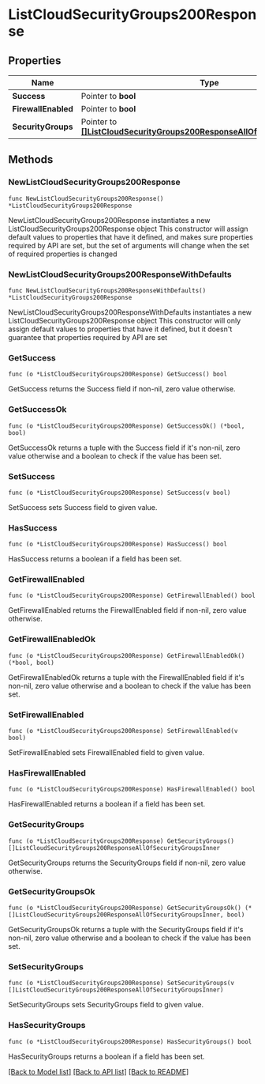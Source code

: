 # ListCloudSecurityGroups200Response

## Properties

Name | Type | Description | Notes
------------ | ------------- | ------------- | -------------
**Success** | Pointer to **bool** |  | [optional] 
**FirewallEnabled** | Pointer to **bool** |  | [optional] 
**SecurityGroups** | Pointer to [**[]ListCloudSecurityGroups200ResponseAllOfSecurityGroupsInner**](ListCloudSecurityGroups200ResponseAllOfSecurityGroupsInner.md) |  | [optional] 

## Methods

### NewListCloudSecurityGroups200Response

`func NewListCloudSecurityGroups200Response() *ListCloudSecurityGroups200Response`

NewListCloudSecurityGroups200Response instantiates a new ListCloudSecurityGroups200Response object
This constructor will assign default values to properties that have it defined,
and makes sure properties required by API are set, but the set of arguments
will change when the set of required properties is changed

### NewListCloudSecurityGroups200ResponseWithDefaults

`func NewListCloudSecurityGroups200ResponseWithDefaults() *ListCloudSecurityGroups200Response`

NewListCloudSecurityGroups200ResponseWithDefaults instantiates a new ListCloudSecurityGroups200Response object
This constructor will only assign default values to properties that have it defined,
but it doesn't guarantee that properties required by API are set

### GetSuccess

`func (o *ListCloudSecurityGroups200Response) GetSuccess() bool`

GetSuccess returns the Success field if non-nil, zero value otherwise.

### GetSuccessOk

`func (o *ListCloudSecurityGroups200Response) GetSuccessOk() (*bool, bool)`

GetSuccessOk returns a tuple with the Success field if it's non-nil, zero value otherwise
and a boolean to check if the value has been set.

### SetSuccess

`func (o *ListCloudSecurityGroups200Response) SetSuccess(v bool)`

SetSuccess sets Success field to given value.

### HasSuccess

`func (o *ListCloudSecurityGroups200Response) HasSuccess() bool`

HasSuccess returns a boolean if a field has been set.

### GetFirewallEnabled

`func (o *ListCloudSecurityGroups200Response) GetFirewallEnabled() bool`

GetFirewallEnabled returns the FirewallEnabled field if non-nil, zero value otherwise.

### GetFirewallEnabledOk

`func (o *ListCloudSecurityGroups200Response) GetFirewallEnabledOk() (*bool, bool)`

GetFirewallEnabledOk returns a tuple with the FirewallEnabled field if it's non-nil, zero value otherwise
and a boolean to check if the value has been set.

### SetFirewallEnabled

`func (o *ListCloudSecurityGroups200Response) SetFirewallEnabled(v bool)`

SetFirewallEnabled sets FirewallEnabled field to given value.

### HasFirewallEnabled

`func (o *ListCloudSecurityGroups200Response) HasFirewallEnabled() bool`

HasFirewallEnabled returns a boolean if a field has been set.

### GetSecurityGroups

`func (o *ListCloudSecurityGroups200Response) GetSecurityGroups() []ListCloudSecurityGroups200ResponseAllOfSecurityGroupsInner`

GetSecurityGroups returns the SecurityGroups field if non-nil, zero value otherwise.

### GetSecurityGroupsOk

`func (o *ListCloudSecurityGroups200Response) GetSecurityGroupsOk() (*[]ListCloudSecurityGroups200ResponseAllOfSecurityGroupsInner, bool)`

GetSecurityGroupsOk returns a tuple with the SecurityGroups field if it's non-nil, zero value otherwise
and a boolean to check if the value has been set.

### SetSecurityGroups

`func (o *ListCloudSecurityGroups200Response) SetSecurityGroups(v []ListCloudSecurityGroups200ResponseAllOfSecurityGroupsInner)`

SetSecurityGroups sets SecurityGroups field to given value.

### HasSecurityGroups

`func (o *ListCloudSecurityGroups200Response) HasSecurityGroups() bool`

HasSecurityGroups returns a boolean if a field has been set.


[[Back to Model list]](../README.md#documentation-for-models) [[Back to API list]](../README.md#documentation-for-api-endpoints) [[Back to README]](../README.md)


